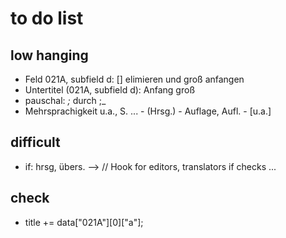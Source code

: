 # to do list

## low hanging
- Feld 021A, subfield d: [] elimieren und groß anfangen
- Untertitel (021A, subfield d): Anfang groß
- pauschal: _;_ durch ;_
- Mehrsprachigkeit u.a., S. ...
        - (Hrsg.)
        - Auflage, Aufl.
        - [u.a.]


## difficult

- if: hrsg, übers. --> // Hook for editors, translators if checks ...


## check 

- title += data["021A"][0]["a"];
